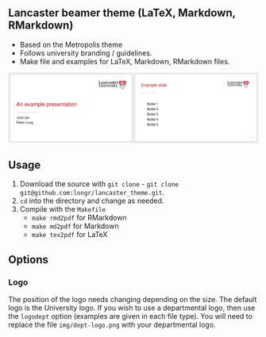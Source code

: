 ## Lancaster beamer theme (LaTeX, Markdown, RMarkdown)

* Based on the Metropolis theme
* Follows university branding / guidelines.
* Make file and examples for LaTeX, Markdown, RMarkdown files.

![example](img/example.png)

## Usage

1. Download the source with `git clone` - `git clone git@github.com:longr/lancaster_theme.git`.
2. `cd` into the directory and change as needed.
3. Compile with the `Makefile`
   - `make rmd2pdf` for RMarkdown
   - `make md2pdf` for Markdown
   - `make tex2pdf` for LaTeX

## Options

### Logo

The position of the logo needs changing depending on the size. The default logo is the University logo.  If you wish to use a departmental logo, then use the `logodept` option (examples are given in each file type).  You will need to replace the file `img/dept-logo.png` with your departmental logo.

